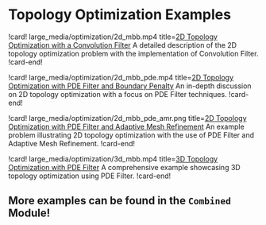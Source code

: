 # Topology Optimization Examples

!card! large_media/optimization/2d_mbb.mp4 title=[2D Topology Optimization with a Convolution Filter](2d_mbb.md)
A detailed description of the 2D topology optimization problem with the implementation of Convolution Filter.
!card-end!

!card! large_media/optimization/2d_mbb_pde.mp4 title=[2D Topology Optimization with PDE Filter and Boundary Penalty](2d_mbb_pde.md)
An in-depth discussion on 2D topology optimization with a focus on PDE Filter techniques.
!card-end!

!card! large_media/optimization/2d_mbb_pde_amr.png title=[2D Topology Optimization with PDE Filter and Adaptive Mesh Refinement](2d_mbb_pde_amr.md)
An example problem illustrating 2D topology optimization with the use of PDE Filter and Adaptive Mesh Refinement.
!card-end!

!card! large_media/optimization/3d_mbb.mp4 title=[3D Topology Optimization with PDE Filter](3d_mbb.md)
A comprehensive example showcasing 3D topology optimization using PDE Filter.
!card-end!

## More examples can be found in the `Combined` Module!
